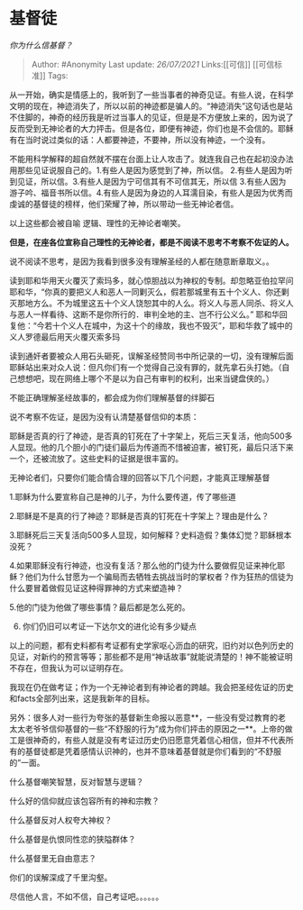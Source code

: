 # 基督徒
*你为什么信基督？*

> Author: #Anonymity 
> Last update: *26/07/2021* 
> Links:[[可信]] [[可信标准]] 
> Tags:  
  

从一开始，确实是情感上的，我听到了一些当事者的神奇见证。有些人说，在科学文明的现在，神迹消失了，所以以前的神迹都是骗人的。“神迹消失”这句话也是站不住脚的，神奇的经历我是听过当事人的见证，但是是不方便放上来的，因为说了反而受到无神论者的大力抨击。但是各位，即便有神迹，你们也是不会信的。耶稣有在当时说过类似的话：人都要神迹，不要神，所以没有神迹，一个没有。

不能用科学解释的超自然就不摆在台面上让人攻击了。就连我自己也在起初没办法用那些见证说服自己的。1.有些人是因为感觉到了神，所以信。 2.有些人是因为听到见证，所以信。3.有些人是因为宁可信其有不可信其无，所以信 3.有些人因为游子吟、福音书所以信。4.有些人是因为身边的人耳濡目染，有些人是因为优秀而虔诚的基督徒的榜样，他们荣耀了神，所以带动一些无神论者信。

以上这些都会被自喻 逻辑、理性的无神论者嘲笑。

  

  

**但是，在座各位宣称自己理性的无神论者，都是不阅读不思考不考察不佐证的人。**

  

  

说不阅读不思考，是因为我看到很多没有理解圣经的人都在随意断章取义。。

读到耶和华用天火覆灭了索玛多，就心惊胆战以为神权的专制。却忽略亚伯拉罕问耶和华，“你真的要把义人和恶人一同剿灭么，假若那城里有五十个义人、你还剿灭那地方么。不为城里这五十个义人饶恕其中的人么。将义人与恶人同杀、将义人与恶人一样看待、这断不是你所行的．审判全地的主、岂不行公义么。” 耶和华回复他：“今若十个义人在城中，为这十个的缘故，我也不毁灭”，耶和华救了城中的义人罗德最后用天火覆灭索多玛

读到通奸者要被众人用石头砸死，误解圣经赞同书中所记录的一切，没有理解后面耶稣站出来对众人说：但凡你们有一个觉得自己没有罪的，就先拿石头打她。（自己想想吧，现在网络上哪个不是以为自己有审判的权利，出来当键盘侠的。）

不能正确理解圣经故事的，都会成为你们理解基督的绊脚石

  

  

说不考察不佐证，是因为没有认清楚基督信仰的本质：

耶稣是否真的行了神迹，是否真的钉死在了十字架上，死后三天复活，他向500多人显现。他的几个胆小的门徒们最后为传道而不惜被迫害，被钉死，最后只活下来一个，还被流放了。这些史料的证据是很丰富的。

无神论者们，只要你们能合情合理的回答以下几个问题，才能真正理解基督

1.耶稣为什么要宣称自己是神的儿子，为什么要传道，传了哪些道

2.耶稣是不是真的行了神迹？耶稣是否真的钉死在十字架上？理由是什么？

3.耶稣死后三天复活向500多人显现，如何解释？史料造假？集体幻觉？耶稣根本没死？

4.如果耶稣没有行神迹，也没有复活？那么他的门徒为什么要做假见证来神化耶稣？他们为什么甘愿为一个骗局而去牺牲去挑战当时的掌权者？作为狂热的信徒为什么要冒着做假见证这种得罪神的方式来塑造神？

5.他的门徒为他做了哪些事情？最后都是怎么死的。

6. 你们仍旧可以考证一下达尔文的进化论有多少疑点

  

以上的问题，都有史料都有考证都有史学家呕心沥血的研究，旧约对以色列历史的见证，对新约的预言等等；那些都不是用“神话故事”就能说清楚的！神不能被证明不存在，但我认为可以证明存在。

我现在仍在做考证；作为一个无神论者到有神论者的跨越。我会把圣经佐证的历史和facts全部列出来，这是我新年的目标。

  

另外：很多人对一些行为夸张的基督新生命报以恶意**，一些没有受过教育的老太太老爷爷信仰基督的一些“不舒服的行为”成为你们抨击的原因之一**。上帝的做工是很神奇的，有些人就是没有考证过历史仍旧愿意凭着信心相信，但并不代表所有的基督徒都是凭着感情认识神的，也并不意味着基督就是你们看到的“不舒服的”一面。

  

什么基督嘲笑智慧，反对智慧与逻辑？

什么好的信仰就应该包容所有的神和宗教？

什么基督反对人权夸大神权？

什么基督是仇恨同性恋的狭隘群体？

什么基督里无自由意志？

  

  

你们的误解深成了千里沟壑。

  

尽信他人言，不如不信，自己考证吧。。。。。。
